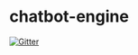 # chatbot-engine

[![Gitter](https://badges.gitter.im/scalalab3/chatbot-engine.svg)](https://gitter.im/scalalab3/chatbot-engine?utm_source=badge&utm_medium=badge&utm_campaign=pr-badge&utm_content=badge)